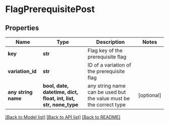 # FlagPrerequisitePost


## Properties
Name | Type | Description | Notes
------------ | ------------- | ------------- | -------------
**key** | **str** | Flag key of the prerequisite flag | 
**variation_id** | **str** | ID of a variation of the prerequisite flag | 
**any string name** | **bool, date, datetime, dict, float, int, list, str, none_type** | any string name can be used but the value must be the correct type | [optional]

[[Back to Model list]](../README.md#documentation-for-models) [[Back to API list]](../README.md#documentation-for-api-endpoints) [[Back to README]](../README.md)


